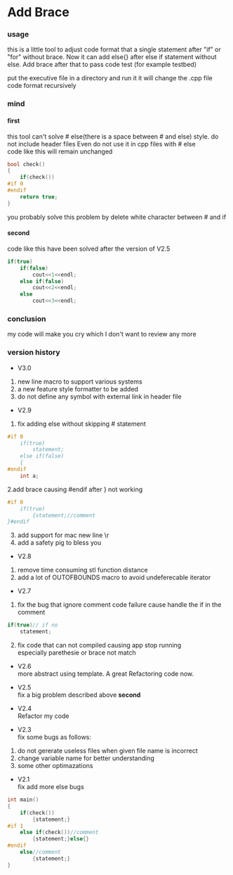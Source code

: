 # Add Brace

### usage
this is a little tool to adjust code format that a single statement after "if" or "for" without brace.
Now it can add else{} after else if statement without else.
Add brace after that to pass code test (for example testbed)

put the executive file in a directory and run it
it will change the .cpp file code format recursively


### mind
#### first
this tool can't solve # else(there is a space between # and else) style.
do not include header files
Even do not use it in cpp files with # else   
code like this will remain unchanged
```C++
bool check()
{
    if(check())
#if 0
#endif
    return true;
}
```
you probably solve this problem by delete white character between # and if

#### second
code like this have been solved after the version of V2.5
```C++
if(true)
    if(false)
        cout<<1<<endl;
    else if(false)
        cout<<2<<endl;
    else
        cout<<3<<endl;
```


### conclusion
my code will make you cry which I don't want to review any more

### version history
* V3.0
1. new line macro to support various systems
2. a new feature style formatter to be added 
3. do not define any symbol with external link in header file

* V2.9
1. fix adding else without skipping # statement 
```C++
#if 0
    if(true)
        statement;
    else if(false)
    {
#endif
    int a;
```
2.add brace causing #endif after } not working 
```C++
#if 0
    if(true)
        {statement;//comment
}#endif
```
3. add support for mac new line \r
4. add a safety pig to bless you

* V2.8
1. remove time consuming stl function distance
2. add a lot of OUTOFBOUNDS macro to avoid undeferecable iterator 

* V2.7
1. fix the bug that ignore comment code failure cause handle the if in the comment
```C++
if(true)// if no
    statement;
```
2. fix code that can not compiled causing app stop running   
especially parethesie or brace not match

* V2.6   
more abstract using template. A great Refactoring code now.

* V2.5   
fix a big problem described above **second**

* V2.4   
Refactor my code

* V2.3   
fix some bugs as follows:
1. do not gererate useless files when given file name is incorrect
2. change variable name for better understanding
3. some other optimazations

* V2.1   
fix add more else bugs
```C++
int main()
{
    if(check())
        {statement;}
#if 1
    else if(check())//comment
        {statement;}else{}
#endif
    else//comment
        {statement;}
}
```
